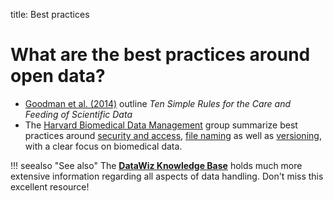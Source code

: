 title: Best practices

# What are the best practices around open data?

* [Goodman et al. (2014)](journals.plos.org/ploscompbiol/article?id=10.1371/journal.pcbi.1003542) outline _Ten Simple Rules for the Care and Feeding of Scientific Data_
* The [Harvard Biomedical Data Management](https://datamanagement.hms.harvard.edu/) group summarize best practices around [security and access](https://datamanagement.hms.harvard.edu/security-access), [file naming](https://datamanagement.hms.harvard.edu/file-naming-conventions) as well as [versioning](https://datamanagement.hms.harvard.edu/versioning-1), with a clear focus on biomedical data.

!!! seealso "See also"
    The [**DataWiz Knowledge Base**](https://datawizkb.leibniz-psychology.org) holds much more extensive information regarding all aspects of data handling. Don't miss this excellent resource!
